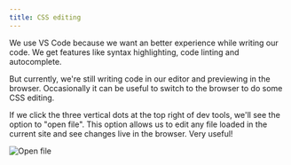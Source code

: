 ```yaml
---
title: CSS editing
---
```


We use VS Code because we want an better experience while writing our code. We get features like syntax highlighting, code linting and autocomplete.

But currently, we're still writing code in our editor and previewing in the browser. Occasionally it can be useful to switch to the browser to do some CSS editing.

If we click the three vertical dots at the top right of dev tools, we'll see the option to "open file". This option allows us to edit any file loaded in the current site and see changes live in the browser. Very useful!

![Open file](../open-file.png)